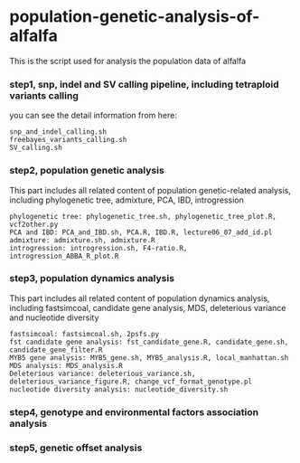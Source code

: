 # population-genetic-analysis-of-alfalfa
This is the script used for analysis the population data of alfalfa

### step1, snp, indel and SV calling pipeline, including tetraploid variants calling

you can see the detail information from here: 
```
snp_and_indel_calling.sh
freebayes_variants_calling.sh
SV_calling.sh
```
### step2, population genetic analysis

This part includes all related content of population genetic-related analysis, including phylogenetic tree, admixture, PCA, IBD, introgression
```
phylogenetic tree: phylogenetic_tree.sh, phylogenetic_tree_plot.R, vcf2other.py
PCA and IBD: PCA_and_IBD.sh, PCA.R, IBD.R, lecture06_07_add_id.pl
admixture: admixture.sh, admixture.R
introgression: introgression.sh, F4-ratio.R, introgression_ABBA_R_plot.R

```
### step3, population dynamics analysis

This part includes all related content of population dynamics analysis, including fastsimcoal, candidate gene analysis, MDS, deleterious variance and nucleotide diversity
```
fastsimcoal: fastsimcoal.sh, 2psfs.py
fst candidate gene analysis: fst_candidate_gene.R, candidate_gene.sh, candidate_gene_filter.R
MYB5 gene analysis: MYB5_gene.sh, MYB5_analysis.R, local_manhattan.sh
MDS analysis: MDS_analysis.R
Deleterious variance: deleterious_variance.sh, deleterious_variance_figure.R, change_vcf_format_genotype.pl
nucleotide diversity analysis: nucleotide_diversity.sh
```

### step4, genotype and environmental factors association analysis


### step5, genetic offset analysis

